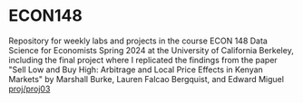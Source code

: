 # ECON148
Repository for weekly labs and projects in the course ECON 148 Data Science for Economists Spring 2024 at the University of California Berkeley, including the final project where I replicated the findings from the paper "Sell Low and Buy High: Arbitrage and Local Price Effects in Kenyan Markets" by Marshall Burke, Lauren Falcao Bergquist, and Edward Miguel [proj/proj03](tables)
